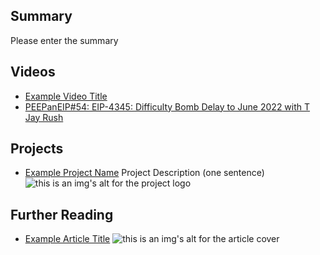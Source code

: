 ## Summary

Please enter the summary

## Videos

- [Example Video Title](https://www.youtube.com/watch?v=TDGq4aeevgY)
- [PEEPanEIP#54: EIP-4345: Difficulty Bomb Delay to June 2022 with T Jay Rush](https://www.youtube.com/watch?v=qy81t7bZ-4Q&list=PL4cwHXAawZxqu0PKKyMzG_3BJV_xZTi1F&index=59)

## Projects

- [Example Project Name](https://xxxx.xxx/xxxxx) Project Description (one sentence) ![this is an img's alt for the project logo](https://xxxx.xxx/project-logo.xxx)

## Further Reading

- [Example Article Title](https://xxxx.xxx/xxxxx) ![this is an img's alt for the article cover](https://xxxx.xxx/article-cover.xxx)

